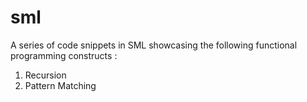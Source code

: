 sml
===

A series of code snippets in SML showcasing the following functional programming constructs :

1. Recursion
2. Pattern Matching
